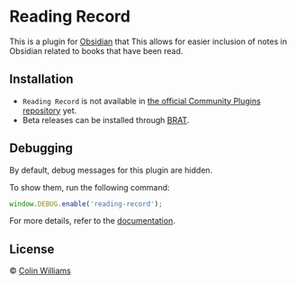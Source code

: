 # Reading Record

This is a plugin for [Obsidian](https://obsidian.md/) that This allows for easier inclusion of notes in Obsidian related to books that have been read.

## Installation

- `Reading Record` is not available in [the official Community Plugins repository](https://obsidian.md/plugins) yet.
- Beta releases can be installed through [BRAT](https://obsidian.md/plugins?id=obsidian42-brat).

## Debugging

By default, debug messages for this plugin are hidden.

To show them, run the following command:

```js
window.DEBUG.enable('reading-record');
```

For more details, refer to the [documentation](https://github.com/mnaoumov/obsidian-dev-utils?tab=readme-ov-file#debugging).

## License

© [Colin Williams](https://github.com/lackita/)
